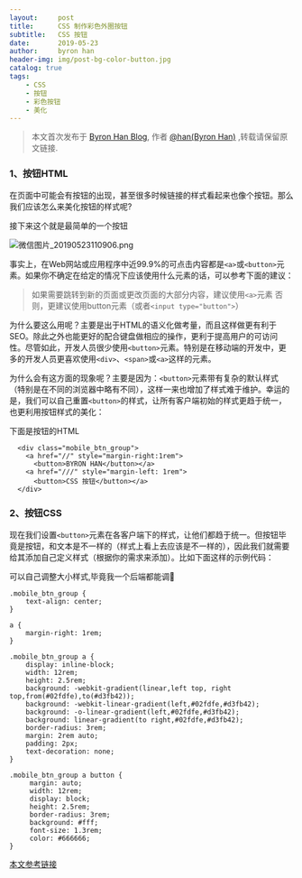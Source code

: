```yaml
---
layout:     post
title:      CSS 制作彩色外圈按钮 
subtitle:   CSS 按钮 
date:       2019-05-23
author:     byron han
header-img: img/post-bg-color-button.jpg
catalog: true
tags:
    - CSS
    - 按钮 
    - 彩色按钮
    - 美化
---
```


> 本文首次发布于 [Byron Han Blog](https://byronhan.com/), 作者 [@han(Byron Han)](http://github.com/hanjl7) ,转载请保留原文链接.

### 1、按钮HTML
在页面中可能会有按钮的出现，甚至很多时候链接的样式看起来也像个按钮。那么我们应该怎么来美化按钮的样式呢?

接下来这个就是最简单的一个按钮

![微信图片_20190523110906.png](https://i.loli.net/2019/05/23/5ce60ee85111239742.png)

事实上，在Web网站或应用程序中近99.9%的可点击内容都是`<a>`或`<button>`元素。如果你不确定在给定的情况下应该使用什么元素的话，可以参考下面的建议：

>如果需要跳转到新的页面或更改页面的大部分内容，建议使用`<a>`元素
>否则，更建议使用button元素（或者`<input type="button">`）

为什么要这么用呢？主要是出于HTML的语义化做考量，而且这样做更有利于SEO。除此之外也能更好的配合键盘做相应的操作，更利于提高用户的可访问性。尽管如此，开发人员很少使用`<button>`元素。特别是在移动端的开发中，更多的开发人员更喜欢使用`<div>`、`<span>`或`<a>`这样的元素。

为什么会有这方面的现象呢？主要是因为：`<button>`元素带有复杂的默认样式（特别是在不同的浏览器中略有不同），这样一来也增加了样式难于维护。幸运的是，我们可以自己重置`<button>`的样式，让所有客户端初始的样式更趋于统一，也更利用按钮样式的美化：

下面是按钮的HTML
```
  <div class="mobile_btn_group">
    <a href="//" style="margin-right:1rem">
      <button>BYRON HAN</button></a>
    <a href="///" style="margin-left: 1rem">
      <button>CSS 按钮</button></a>
  </div>
```

###  2、按钮CSS

现在我们设置`<button>`元素在各客户端下的样式，让他们都趋于统一。但按钮毕竟是按钮，和文本是不一样的（样式上看上去应该是不一样的），因此我们就需要给其添加自己定义样式（根据你的需求来添加）。比如下面这样的示例代码：

可以自己调整大小样式,毕竟我一个后端都能调👅

```
.mobile_btn_group {
    text-align: center;
}

a {
    margin-right: 1rem;
}

.mobile_btn_group a {
    display: inline-block;
    width: 12rem;
    height: 2.5rem;
    background: -webkit-gradient(linear,left top, right top,from(#02fdfe),to(#d3fb42));
    background: -webkit-linear-gradient(left,#02fdfe,#d3fb42);
    background: -o-linear-gradient(left,#02fdfe,#d3fb42);
    background: linear-gradient(to right,#02fdfe,#d3fb42);
    border-radius: 3rem;
    margin: 2rem auto;
    padding: 2px;
    text-decoration: none;
}
 
.mobile_btn_group a button {
     margin: auto;
     width: 12rem;
     display: block;
     height: 2.5rem;
     border-radius: 3rem;
     background: #fff;
     font-size: 1.3rem;
     color: #666666;
}

```
[本文参考链接](https://www.w3cplus.com/css/style-button-right-way.html)

